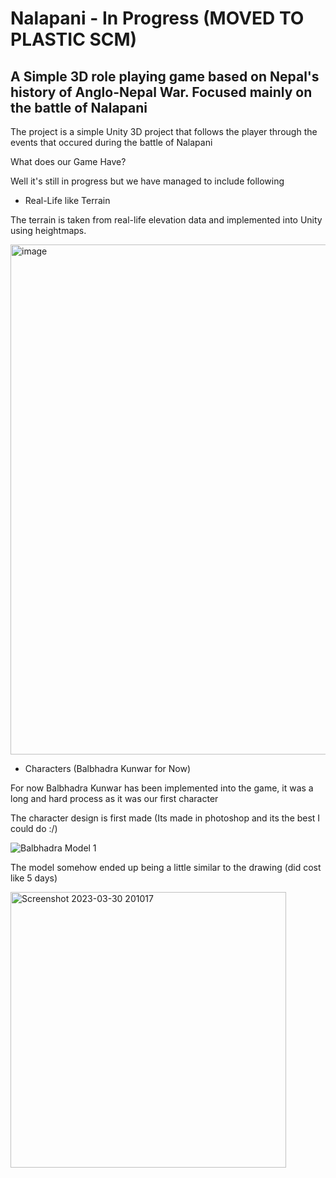 # Nalapani - In Progress (MOVED TO PLASTIC SCM)

## A Simple 3D role playing game based on Nepal's history of Anglo-Nepal War. Focused mainly on the battle of Nalapani
The project is a simple Unity 3D project that follows the player through the events that occured during the battle of Nalapani

What does our Game Have?

Well it's still in progress but we have managed to include following

* Real-Life like Terrain

The terrain is taken from real-life elevation data and implemented into Unity using heightmaps.

<img width="816" alt="image" src="https://user-images.githubusercontent.com/67723187/228882945-6f068444-e8c4-43b2-9cc0-eb8a7e7bf71a.png">


* Characters (Balbhadra Kunwar for Now)

For now Balbhadra Kunwar has been implemented into the game, it was a long and hard process as it was our first character

The character design is first made (Its made in photoshop and its the best I could do :/)

![Balbhadra Model 1](https://user-images.githubusercontent.com/67723187/228883367-c7f87ae6-3cae-4982-913f-e9a211989319.png)

The model somehow ended up being a little similar to the drawing (did cost like 5 days)

<img width="441" alt="Screenshot 2023-03-30 201017" src="https://user-images.githubusercontent.com/67723187/228883638-95cf3a55-04ee-4428-bf7f-c0085e020ec0.png">


